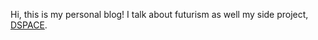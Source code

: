 Hi, this is my personal blog! I talk about futurism as well my side project, [DSPACE](https://democratized.space).
